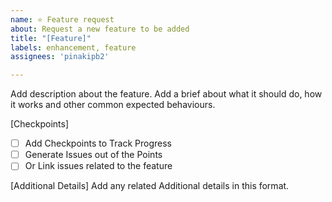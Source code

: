 ```yaml
---
name: ⭐️ Feature request
about: Request a new feature to be added
title: "[Feature]"
labels: enhancement, feature
assignees: 'pinakipb2'

---
```

Add description about the feature. Add a brief about what it should do, how it works and other common expected behaviours.

[Checkpoints]
- [ ] Add Checkpoints to Track Progress
- [ ] Generate Issues out of the Points
- [ ] Or Link issues related to the feature

[Additional Details]
Add any related Additional details in this format.